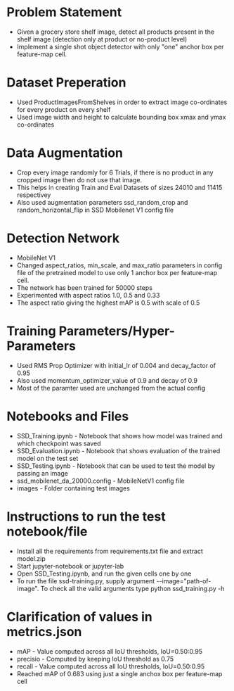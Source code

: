 # Problem Statement
- Given a grocery store shelf image, detect all products present in the shelf image (detection only at product or no-product level)
- Implement a single shot object detector with only "one" anchor box per feature-map cell.

# Dataset Preperation
- Used ProductImagesFromShelves in order to extract image co-ordinates for every product on every shelf
- Used image width and height to calculate bounding box xmax and ymax co-ordinates

# Data Augmentation
- Crop every image randomly for 6 Trials, if there is no product in any cropped image then do not use that image.
- This helps in creating Train and Eval Datasets of sizes 24010 and 11415 respectivey
- Also used augmentation parameters ssd_random_crop and random_horizontal_flip in SSD Mobilenet V1 config file

# Detection Network 
- MobileNet V1
- Changed aspect_ratios, min_scale, and max_ratio parameters in config file of the pretrained model to use only 1 anchor box per feature-map cell.
- The network has been trained for 50000 steps
- Experimented with aspect ratios 1.0, 0.5 and 0.33
- The aspect ratio giving the highest mAP is 0.5 with scale of 0.5

# Training Parameters/Hyper-Parameters
- Used RMS Prop Optimizer with initial_lr of 0.004 and decay_factor of 0.95
- Also used momentum_optimizer_value of 0.9 and decay of 0.9
- Most of the paramter used are unchanged from the actual config

# Notebooks and Files
- SSD_Training.ipynb - Notebook that shows how model was trained and which checkpoint was saved
- SSD_Evaluation.ipynb - Notebook that shows evaluation of the trained model on the test set
- SSD_Testing.ipynb - Notebook that can be used to test the model by passing an image
- ssd_mobilenet_da_20000.config - MobileNetV1 config file
- images - Folder containing test images

# Instructions to run the test notebook/file
- Install all the requirements from requirements.txt file and extract model.zip
- Start jupyter-notebook or jupyter-lab
- Open SSD_Testing.ipynb, and run the given cells one by one
- To run the file ssd-training.py, supply argument --image="path-of-image". To check all the valid arguments type python ssd_training.py -h

# Clarification of values in metrics.json
- mAP - Value computed across all IoU thresholds, IoU=0.50:0.95
- precisio - Computed by keeping IoU threshold as 0.75
- recall - Value computed across all IoU thresholds, IoU=0.50:0.95
- Reached mAP of 0.683 using just a single anchox box per feature-map cell
